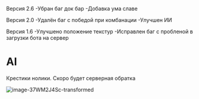 Версия 2.6
-Убран баг док бар
-Добавка ума славе


Версия 2.0 
-Удалён баг с победой при комбанации 
-Улучшен ИИ

Версия 1.6
-Улучшено положение текстур 
-Исправлен баг с пробленой в загрузки бота на сервер 

# AI
Крестики нолики. Скоро будет серверная обратка  









![image-37WM2J4Sc-transformed](https://user-images.githubusercontent.com/119739400/223755574-d30b2d55-fd55-460c-bd8a-dd338558c863.png)

